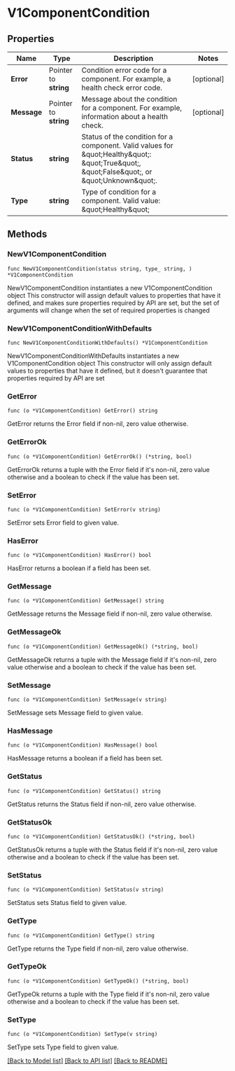 # V1ComponentCondition

## Properties

Name | Type | Description | Notes
------------ | ------------- | ------------- | -------------
**Error** | Pointer to **string** | Condition error code for a component. For example, a health check error code. | [optional] 
**Message** | Pointer to **string** | Message about the condition for a component. For example, information about a health check. | [optional] 
**Status** | **string** | Status of the condition for a component. Valid values for \&quot;Healthy\&quot;: \&quot;True\&quot;, \&quot;False\&quot;, or \&quot;Unknown\&quot;. | 
**Type** | **string** | Type of condition for a component. Valid value: \&quot;Healthy\&quot; | 

## Methods

### NewV1ComponentCondition

`func NewV1ComponentCondition(status string, type_ string, ) *V1ComponentCondition`

NewV1ComponentCondition instantiates a new V1ComponentCondition object
This constructor will assign default values to properties that have it defined,
and makes sure properties required by API are set, but the set of arguments
will change when the set of required properties is changed

### NewV1ComponentConditionWithDefaults

`func NewV1ComponentConditionWithDefaults() *V1ComponentCondition`

NewV1ComponentConditionWithDefaults instantiates a new V1ComponentCondition object
This constructor will only assign default values to properties that have it defined,
but it doesn't guarantee that properties required by API are set

### GetError

`func (o *V1ComponentCondition) GetError() string`

GetError returns the Error field if non-nil, zero value otherwise.

### GetErrorOk

`func (o *V1ComponentCondition) GetErrorOk() (*string, bool)`

GetErrorOk returns a tuple with the Error field if it's non-nil, zero value otherwise
and a boolean to check if the value has been set.

### SetError

`func (o *V1ComponentCondition) SetError(v string)`

SetError sets Error field to given value.

### HasError

`func (o *V1ComponentCondition) HasError() bool`

HasError returns a boolean if a field has been set.

### GetMessage

`func (o *V1ComponentCondition) GetMessage() string`

GetMessage returns the Message field if non-nil, zero value otherwise.

### GetMessageOk

`func (o *V1ComponentCondition) GetMessageOk() (*string, bool)`

GetMessageOk returns a tuple with the Message field if it's non-nil, zero value otherwise
and a boolean to check if the value has been set.

### SetMessage

`func (o *V1ComponentCondition) SetMessage(v string)`

SetMessage sets Message field to given value.

### HasMessage

`func (o *V1ComponentCondition) HasMessage() bool`

HasMessage returns a boolean if a field has been set.

### GetStatus

`func (o *V1ComponentCondition) GetStatus() string`

GetStatus returns the Status field if non-nil, zero value otherwise.

### GetStatusOk

`func (o *V1ComponentCondition) GetStatusOk() (*string, bool)`

GetStatusOk returns a tuple with the Status field if it's non-nil, zero value otherwise
and a boolean to check if the value has been set.

### SetStatus

`func (o *V1ComponentCondition) SetStatus(v string)`

SetStatus sets Status field to given value.


### GetType

`func (o *V1ComponentCondition) GetType() string`

GetType returns the Type field if non-nil, zero value otherwise.

### GetTypeOk

`func (o *V1ComponentCondition) GetTypeOk() (*string, bool)`

GetTypeOk returns a tuple with the Type field if it's non-nil, zero value otherwise
and a boolean to check if the value has been set.

### SetType

`func (o *V1ComponentCondition) SetType(v string)`

SetType sets Type field to given value.



[[Back to Model list]](../README.md#documentation-for-models) [[Back to API list]](../README.md#documentation-for-api-endpoints) [[Back to README]](../README.md)


